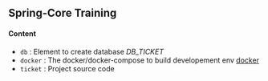 ## Spring-Core Training

#### Content

-   `db` : Element to create database _DB_TICKET_
-   `docker` : The docker/docker-compose to build developement env [docker](https://www.docker.com)
-   `ticket` : Project source code

